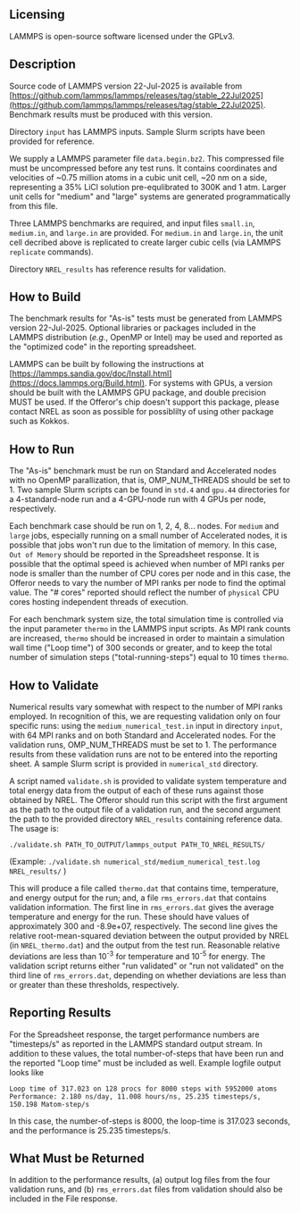 ## Licensing
LAMMPS is open-source software licensed under the GPLv3. 

Description
-----------
Source code of LAMMPS version 22-Jul-2025 is available from [https://github.com/lammps/lammps/releases/tag/stable_22Jul2025](https://github.com/lammps/lammps/releases/tag/stable_22Jul2025). Benchmark results must be produced with this version.

Directory `input` has LAMMPS inputs. Sample Slurm scripts have been provided for reference. 

We supply a LAMMPS parameter file `data.begin.bz2`. This compressed file must be uncompressed before any test runs. It contains coordinates and velocities of ~0.75 million atoms in a cubic unit cell, ~20 nm on a side, representing a 35% LiCl solution pre-equlibrated to 300K and 1 atm. Larger unit cells for "medium" and "large" systems are generated programmatically from this file.

Three LAMMPS benchmarks are required, and input files `small.in`, `medium.in`, and `large.in` are provided. For `medium.in` and `large.in`, the unit cell decribed above is replicated to create larger cubic cells (via LAMMPS `replicate` commands).  

Directory `NREL_results` has reference results for validation. 

How to Build
------------
The benchmark results for "As-is" tests must be generated from LAMMPS version 22-Jul-2025. Optional libraries or packages included in the LAMMPS distribution (*e.g.*, OpenMP or Intel) may be used and reported as the "optimized code" in the reporting spreadsheet.

LAMMPS can be built by following the instructions at [https://lammps.sandia.gov/doc/Install.html](https://docs.lammps.org/Build.html). For systems with GPUs, a version should be built with the LAMMPS GPU package, and double precision MUST be used. If the Offeror's chip doesn't support this package, please contact NREL as soon as possible for possiblilty of using other package such as Kokkos.  

How to Run  
----------
The "As-is" benchmark must be run on Standard and Accelerated nodes with no OpenMP parallization, that is, OMP_NUM_THREADS should be set to 1. Two sample Slurm scripts can be found in `std.4` and `gpu.44` directories for a 4-standard-node run and a 4-GPU-node run with 4 GPUs per node, respectively.
  
Each benchmark case should be run on 1, 2, 4, 8... nodes. For `medium` and `large` jobs, especially running on a small number of Accelerated nodes, it is possible that jobs won't run due to the limitation of memory. In this case, `Out of Memory` should be reported in the Spreadsheet response. It is possible that the optimal speed is achieved when number of MPI ranks per node is smaller than the number of CPU cores per node and in this case, the Offeror needs to vary the number of MPI ranks per node to find the optimal value. The "# cores" reported should reflect the number of `physical` CPU cores hosting independent threads of execution.

For each benchmark system size, the total simulation time is controlled via the input parameter `thermo` in the LAMMPS input scripts. As MPI rank counts are increased, `thermo` should be increased in order to maintain a simulation wall time ("Loop time") of 300 seconds or greater, and to keep the total number of simulation steps ("total-running-steps") equal to 10 times `thermo`. 

How to Validate
-------------------------
Numerical results vary somewhat with respect to the number of MPI ranks employed. In recognition of this, we are requesting validation only on four specific runs: using the `medium_numerical_test.in` input in directory `input`, with 64 MPI ranks and on both Standard and Accelerated nodes. For the validation runs, OMP_NUM_THREADS must be set to 1. The performance results from these validation runs are not to be entered into the reporting sheet. A sample Slurm script is provided in `numerical_std` directory. 

A script named `validate.sh` is provided to validate system temperature and total energy data from the output of each of these runs against those obtained by NREL. The Offeror should run this script with the first argument as the path to the output file of a validation run, and the second argument the path to the provided directory `NREL_results` containing reference data. The usage is:

`./validate.sh PATH_TO_OUTPUT/lammps_output PATH_TO_NREL_RESULTS/`

(Example: `./validate.sh numerical_std/medium_numerical_test.log NREL_results/` ) 

This will produce a file called `thermo.dat` that contains time, temperature, and energy output for the run; and, a file `rms_errors.dat` that contains validation information. The first line in `rms_errors.dat` gives the average temperature and energy for the run. These should have values of approximately 300 and -8.9e+07, respectively. The second line gives the relative root-mean-squared deviation between the output provided by NREL (in `NREL_thermo.dat`) and the output from the test run. Reasonable relative deviations are less than 10<sup>-3</sup> for temperature and 10<sup>-5</sup> for energy. The validation script returns either "run validated" or "run not validated" on the third line of `rms_errors.dat`, depending on whether deviations are less than or greater than these thresholds, respectively.

Reporting Results
-----------------
For the Spreadsheet response, the target performance numbers are "timesteps/s" as reported in the LAMMPS standard output stream. In addition to these values, the total number-of-steps that have been run and the reported "Loop time" must be included as well. Example logfile output looks like

`Loop time of 317.023 on 128 procs for 8000 steps with 5952000 atoms`  
`Performance: 2.180 ns/day, 11.008 hours/ns, 25.235 timesteps/s, 150.198 Matom-step/s`

In this case, the number-of-steps is 8000, the loop-time is 317.023 seconds, and the performance is 25.235 timesteps/s.

## What Must be Returned
In addition to the performance results, (a) output log files from the four validation runs, and (b) `rms_errors.dat` files from validation should also be included in the File response.

